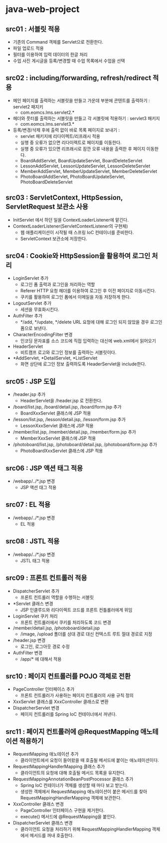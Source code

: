 # java-web-project

## src01 : 서블릿 적용 
- 기존의 Command 객체를 Servlet으로 전환한다.
- 파일 업로드 적용
- 필터를 이용하여 입력 데이터의 한글 처리
- 수업 사진 게시글을 등록/변경할 때 수업 목록에서 수업을 선택

## src02 : including/forwarding, refresh/redirect 적용
- 메인 페이지를 출력하는 서블릿을 만들고 가운데 부분에 콘텐트를 출력하기 : servlet2 패지키
  - com.eomcs.lms.servlet2.*
- 헤더와 풋터를 출력하는 서블릿을 만들고 각 서블릿에 적용하기 : servlet3 패키지
  - com.eomcs.lms.servlet3.*
- 등록/변경/삭제 후에 출력 없이 바로 목록 페이지로 보내기 :
  - servlet 패키지에 리다이렉트/리프래시 적용
  - 실행 중 오류가 없으면 리다이렉트로 페이지를 이동한다.
  - 실행 중 오류가 있으면 리프래시로 잠깐 오류 내용을 출력한 후 페이지 이동한다.
  - BoardAddServlet, BoardUpdateServlet, BoardDeleteServlet
  - LessonAddServlet, LessonUpdateServlet, LessonDeleteServlet
  - MemberAddServlet, MemberUpdateServlet, MemberDeleteServlet
  - PhotoBoardAddServlet, PhotoBoardUpdateServlet, PhotoBoardDeleteServlet

## src03 : ServletContext, HttpSession, ServletRequest 보관소 사용
- InitServlet 에서 하던 일을 ContextLoaderListener에 맡긴다.
- ContextLoaderListener(ServletContextListener의 구현체)
    - 웹 애플리케이션이 시작될 때 스프링 IoC 컨테이너를 준비한다.
    - ServletContext 보관소에 저장한다.

## src04 : Cookie와 HttpSession을 활용하여 로그인 처리
- LoginServlet 추가 
    - 로그인 폼 출력과 로그인을 처리하는 역할
    - Referer HTTP 요청 헤더를 이용하여 로그인 후 이전 페이지로 이동시킨다.
    - 쿠키를 활용하여 로그인 폼에서 이메일을 자동 저장하게 한다.
- LogoutServlet 추가 
    - 세션을 무효화시킨다.
- AuthFilter 추가 
    - */add, */update, */delete URL 요청에 대해 로그인 되지 않았을 경우 로그인 폼으로 보낸다.
- CharacterEncodingFilter 변경
    - 인코딩 문자표를 소스 코드에 직접 입력하는 대신에 web.xml에서 읽어오기
- HeaderServlet
    - 비트캠프 로고와 로그인 정보를 출력하는 서블릿이다.
- *AddServlet, *DetailServlet, *ListServlet
    - 화면 상단에 로그인 정보 출력하도록 HeaderServlet을 include한다.

## src05 : JSP 도입
- /header.jsp 추가
    - HeaderServlet을 /header.jsp 로 전환한다.
- /board/list.jsp, /board/detail.jsp, /board/form.jsp 추가 
    - BoardXxxServlet 클래스에 JSP 적용
- /lesson/list.jsp, /lesson/detail.jsp, /lesson/form.jsp 추가 
    - LessonXxxServlet 클래스에 JSP 적용
- /member/list.jsp, /member/detail.jsp, /member/form.jsp 추가 
    - MemberXxxServlet 클래스에 JSP 적용
- /photoboard/list.jsp, /photoboard/detail.jsp, /photoboard/form.jsp 추가 
    - PhotoBoardXxxServlet 클래스에 JSP 적용

## src06 : JSP 액션 태그 적용 
- /webapp/../*.jsp 변경
    - JSP 액션 태그 적용

## src07 : EL 적용
- /webapp/../*.jsp 변경
    - EL 적용

## src08 : JSTL 적용
- /webapp/../*.jsp 변경
    - JSTL 태그 적용

## src09 : 프론트 컨트롤러 적용
- DispatcherServlet 추가
    - 프론트 컨트롤러 역할을 수행하는 서블릿
- *Servlet 클래스 변경
    - JSP 인클루드와 리다이렉트 코드를 프론트 컨틀롤러에게 위임
- LoginServlet 쿠키 처리
    - 프론트 컨트롤러에서 쿠키를 처리하도록 코드 변경
- /member/detail.jsp, /photoboard/detail.jsp
    - /image, /upload 폴더를 상대 경로 대신 컨텍스트 루트 절대 경로로 지정
- /header.jsp 변경
    - 로그인, 로그아웃 경로 수정
- AuthFilter 변경
    - /app/* 에 대해서 적용

## src10 : 페이지 컨트롤러를 POJO 객체로 전환
- PageController 인터페이스 추가
    - 프론트 컨트롤러가 사용하는 페이지 컨트롤러의 사용 규칙 정의
- XxxServlet 클래스를 XxxController 클래스로 변환
- DispatcherServlet 변경
    - 페이지 컨트롤러를 Spring IoC 컨테이너에서 꺼낸다.

## src11 : 페이지 컨트롤러에 @RequestMapping 애노테이션 적용하기
- RequestMapping 애노테이션 추가
    - 클라이언트에서 요청이 들어왔을 때 호출될 메서드에 붙이는 애노테이션이다.
- RequestMappingHandlerMapping 클래스 추가
    - 클라이언트의 요청에 대해 호출될 메서드 목록을 유지한다.
- RequestMappingAnnotationBeanPostProcessor 클래스 추가
    - Spring IoC 컨테이너가 객체를 생성할 때 마다 보고 받는다.
    - 생성한 객체에서 RequestMapping 애노테이션이 붙은 메서드를 찾아 RequestMappingHandlerMapping 객체에 보관한다.
- XxxController 클래스 변경 
    - PageController 인터페이스 구현을 제거한다.
    - execute() 메서드에 @RequestMapping을 붙인다.
- DispatcherServlet 클래스 변경
    - 클라이언트 요청을 처리하기 위해 RequestMappingHandlerMapping 객체에서 메서드를 꺼내 호출한다.
